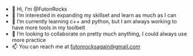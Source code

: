 - 👋 Hi, I’m @FutonRocks
- 👀 I’m interested in expanding my skillset and learn as much as I can
- 🌱 I’m currently learning c++ and python, but I am always working to have more tools in my toolbelt
- 💞️ I’m looking to collaborate on pretty much anything, I could always use more practice
- 📫 You can reach me at futonrocksagain@gmail.com

<!---
FutonRocks/FutonRocks is a ✨ special ✨ repository because its `README.md` (this file) appears on your GitHub profile.
You can click the Preview link to take a look at your changes.
--->
